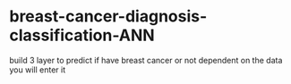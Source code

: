 # breast-cancer-diagnosis-classification-ANN
 build 3 layer to predict if have breast cancer or not dependent on the  data you will enter it
